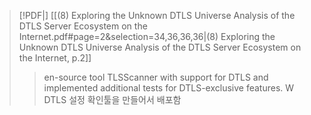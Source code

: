 > [!PDF|] [[(8) Exploring the Unknown DTLS Universe Analysis of the DTLS Server Ecosystem on the Internet.pdf#page=2&selection=34,36,36,36|(8) Exploring the Unknown DTLS Universe Analysis of the DTLS Server Ecosystem on the Internet, p.2]]
> > en-source tool TLSScanner with support for DTLS and implemented additional tests for DTLS-exclusive features. W
> DTLS 설정 확인툴을 만들어서 배포함

> 